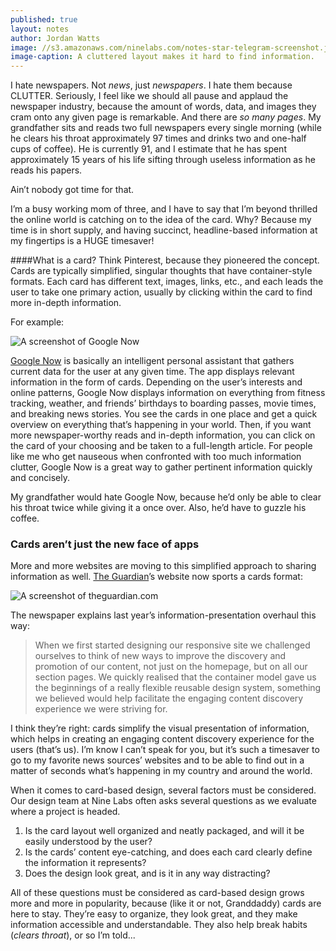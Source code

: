 ```yaml
---
published: true
layout: notes
author: Jordan Watts
image: //s3.amazonaws.com/ninelabs.com/notes-star-telegram-screenshot.jpg
image-caption: A cluttered layout makes it hard to find information.
---
```


I hate newspapers. Not _news_, just _newspapers_. I hate them because CLUTTER. Seriously, I feel like we should all pause and applaud the newspaper industry, because the amount of words, data, and images they cram onto any given page is remarkable. And there are _so many pages_. My grandfather sits and reads two full newspapers every single morning (while he clears his throat approximately 97 times and drinks two and one-half cups of coffee). He is currently 91, and I estimate that he has spent approximately 15 years of his life sifting through useless information as he reads his papers.

Ain’t nobody got time for that.

I’m a busy working mom of three, and I have to say that I’m beyond thrilled the online world is catching on to the idea of the card. Why? Because my time is in short supply, and having succinct, headline-based information at my fingertips is a HUGE timesaver!

####What is a card?
Think Pinterest, because they pioneered the concept. Cards are typically simplified, singular thoughts that have container-style formats. Each card has different text, images, links, etc., and each leads the user to take one primary action, usually by clicking within the card to find more in-depth information.

For example:

![A screenshot of Google Now](//s3.amazonaws.com/ninelabs.com/notes-google-now-screenshot.jpg)

[Google Now](http://www.google.com/landing/now/) is basically an intelligent personal assistant that gathers current data for the user at any given time. The app displays relevant information in the form of cards. Depending on the user’s interests and online patterns, Google Now displays information on everything from fitness tracking, weather, and friends’ birthdays to boarding passes, movie times, and breaking news stories. You see the cards in one place and get a quick overview on everything that’s happening in your world. Then, if you want more newspaper-worthy reads and in-depth information, you can click on the card of your choosing and be taken to a full-length article. For people like me who get nauseous when confronted with too much information clutter, Google Now is a great way to gather pertinent information quickly and concisely.

My grandfather would hate Google Now, because he’d only be able to clear his throat twice while giving it a once over. Also, he’d have to guzzle his coffee.

### Cards aren&rsquo;t just the new face of apps

More and more websites are moving to this simplified approach to sharing information as well. [The Guardian](http://www.theguardian.com/)’s website now sports a cards format:

![A screenshot of theguardian.com](//s3.amazonaws.com/ninelabs.com/notes-theguardian-screenshot.png)

The newspaper explains last year’s information-presentation overhaul this way:

> When we first started designing our responsive site we challenged ourselves to think of new ways to improve the discovery and promotion of our content, not just on the homepage, but on all our section pages. We quickly realised that the container model gave us the beginnings of a really flexible reusable design system, something we believed would help facilitate the engaging content discovery experience we were striving for.

I think they’re right: cards simplify the visual presentation of information, which helps in creating an engaging content discovery experience for the users (that’s us). I’m know I can’t speak for you, but it’s such a timesaver to go to my favorite news sources’ websites and to be able to find out in a matter of seconds what’s happening in my country and around the world.

When it comes to card-based design, several factors must be considered. Our design team at Nine Labs often asks several questions as we evaluate where a project is headed.

1. Is the card layout well organized and neatly packaged, and will it be easily understood by the user?
2. Is the cards’ content eye-catching, and does each card clearly define the information it represents?
3. Does the design look great, and is it in any way distracting?

All of these questions must be considered as card-based design grows more and more in popularity, because (like it or not, Granddaddy) cards are here to stay. They’re easy to organize, they look great, and they make information accessible and understandable. They also help break habits (*clears throat*), or so I’m told...
